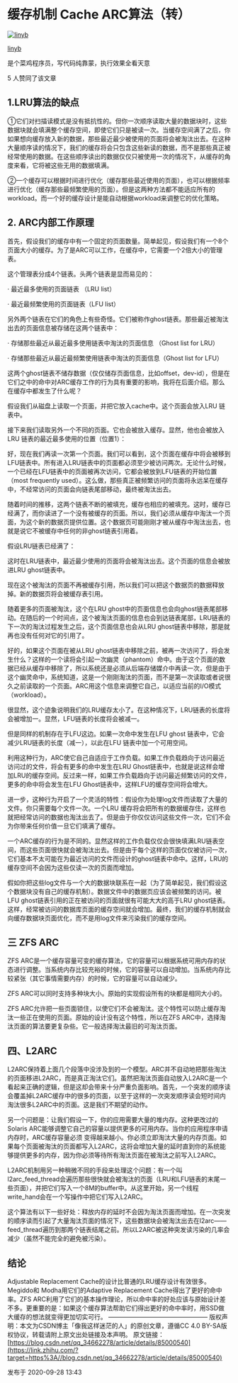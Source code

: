 # 缓存机制 Cache ARC算法（转）

[![linyb](https://pica.zhimg.com/v2-9453d3000e012bf98be73ead457f1915_xs.jpg?source=172ae18b)](https://www.zhihu.com/people/lin-yong-37-51)

[linyb](https://www.zhihu.com/people/lin-yong-37-51)

是个菜鸡程序员，写代码纯靠蒙，执行效果全看天意



5 人赞同了该文章

## 1.LRU算法的缺点

①它们对扫描读模式是没有抵抗性的。但你一次顺序读取大量的数据块时，这些数据块就会填满整个缓存空间，即使它们只是被读一次。当缓存空间满了之后，你如果想向缓存放入新的数据，那些最近最少被使用的页面将会被淘汰出去。在这种大量顺序读的情况下，我们的缓存将会只包含这些新读的数据，而不是那些真正被经常使用的数据。在这些顺序读出的数据仅仅只被使用一次的情况下，从缓存的角度来看，它将被这些无用的数据填满。

②一个缓存可以根据时间进行优化（缓存那些最近使用的页面），也可以根据频率进行优化（缓存那些最频繁使用的页面）。但是这两种方法都不能适应所有的workload。而一个好的缓存设计是能自动根据workload来调整它的优化策略。

## 2. ARC内部工作原理

首先，假设我们的缓存中有一个固定的页面数量。简单起见，假设我们有一个8个页面大小的缓存。为了是ARC可以工作，在缓存中，它需要一个2倍大小的管理表。

这个管理表分成4个链表。头两个链表是显而易见的：

· 最近最多使用的页面链表 （LRU list）

· 最近最频繁使用的页面链表（LFU list）

另外两个链表在它们的角色上有些奇怪。它们被称作ghost链表。那些最近被淘汰出去的页面信息被存储在这两个链表中：

· 存储那些最近从最近最多使用链表中淘汰的页面信息 （Ghost list for LRU）

· 存储那些最近从最近最频繁使用链表中淘汰的页面信息（Ghost list for LFU）

这两个ghost链表不储存数据（仅仅储存页面信息，比如offset，dev-id），但是在它们之中的命中对ARC缓存工作的行为具有重要的影响，我将在后面介绍。那么在缓存中都发生了什么呢？

假设我们从磁盘上读取一个页面，并把它放入cache中。这个页面会放入LRU 链表中。

接下来我们读取另外一个不同的页面。它也会被放入缓存。显然，他也会被放入LRU 链表的最近最多使用的位置（位置1）：

好，现在我们再读一次第一个页面。我们可以看到，这个页面在缓存中将会被移到LFU链表中。所有进入LRU链表中的页面都必须至少被访问两次。无论什么时候，一个已经在LFU链表中的页面被再次访问，它都会被放到LFU链表的开始位置（most frequently used）。这么做，那些真正被频繁访问的页面将永远呆在缓存中，不经常访问的页面会向链表尾部移动，最终被淘汰出去。

随着时间的推移，这两个链表不断的被填充，缓存也相应的被填充。这时，缓存已经满了，而你读进了一个没有被缓存的页面。所以，我们必须从缓存中淘汰一个页面，为这个新的数据页提供位置。这个数据页可能刚刚才被从缓存中淘汰出去，也就是说它不被缓存中任何的非ghost链表引用着。

假设LRU链表已经满了：

这时在LRU链表中，最近最少使用的页面将会被淘汰出去。这个页面的信息会被放进LRU ghost链表中。

现在这个被淘汰的页面不再被缓存引用，所以我们可以把这个数据页的数据释放掉。新的数据页将会被缓存表引用。

随着更多的页面被淘汰，这个在LRU ghost中的页面信息也会向ghost链表尾部移动。在随后的一个时间点，这个被淘汰页面的信息也会到达链表尾部，LRU链表的下一次的淘汰过程发生之后，这个页面信息也会从LRU ghost链表中移除，那是就再也没有任何对它的引用了。

好的，如果这个页面在被从LRU ghost链表中移除之前，被再一次访问了，将会发生什么？这样的一个读将会引起一次幽灵（phantom）命中。由于这个页面的数据已经从缓存中移除了，所以系统还是必须从后端存储媒介中再读一次，但是由于这个幽灵命中，系统知道，这是一个刚刚淘汰的页面，而不是第一次读取或者说很久之前读取的一个页面。ARC用这个信息来调整它自己，以适应当前的I/O模式（workload）。

很显然，这个迹象说明我们的LRU缓存太小了。在这种情况下，LRU链表的长度将会被增加一。显然，LFU链表的长度将会被减一。

但是同样的机制存在于LFU这边。如果一次命中发生在LFU ghost 链表中，它会减少LRU链表的长度（减一），以此在LFU 链表中加一个可用空间。

利用这种行为，ARC使它自己自适应于工作负载。如果工作负载趋向于访问最近访问过的文件，将会有更多的命中发生在LRU Ghost链表中，也就是说这样会增加LRU的缓存空间。反过来一样，如果工作负载趋向于访问最近频繁访问的文件，更多的命中将会发生在LFU Ghost链表中，这样LFU的缓存空间将会增大。

进一步，这种行为开启了一个灵活的特性：假设你为处理log文件而读取了大量的文件。你只需要每个文件一次。一个LRU 缓存将会把所有的数据缓存住，这样也就把经常访问的数据也淘汰出去了。但是由于你仅仅访问这些文件一次，它们不会为你带来任何价值一旦它们填满了缓存。

一个ARC缓存的行为是不同的。显然这样的工作负载仅仅会很快填满LRU链表空间，而这些页面很快就会被淘汰出去。但是由于每个这样的页面仅仅被访问一次，它们基本不太可能在为最近访问的文件而设计的ghost链表中命中。这样，LRU的缓存空间不会因为这些仅读一次的页面而增加。

假如你把这些log文件与一个大的数据块联系在一起（为了简单起见，我们假设这个数据块没有自己的缓存机制）。数据文件中的数据页应该会被频繁的访问。被LFU ghost链表引用的正在被访问的页面就很有可能大大的高于LRU ghost链表。这样，经常被访问的数据库页面的缓存空间就会增加。最终，我们的缓存机制就会向缓存数据块页面优化，而不是用log文件来污染我们的缓存空间。

## 三 ZFS ARC

ZFS ARC是一个缓存容量可变的缓存算法，它的容量可以根据系统可用内存的状态进行调整。当系统内存比较充裕的时候，它的容量可以自动增加。当系统内存比较紧张（其它事情需要内存）的时候，它的容量可以自动减少。

ZFS ARC可以同时支持多种块大小。原始的实现假设所有的块都是相同大小的。

ZFS ARC允许把一些页面锁住，以使它们不会被淘汰。这个特性可以防止缓存淘汰一些正在使用的页面。原始的设计没有这个特性，所以在ZFS ARC中，选择淘汰页面的算法要更复杂些。它一般选择淘汰最旧的可淘汰页面。

## 四、L2ARC

L2ARC保持着上面几个段落中没涉及到的一个模型。ARC并不自动地把那些淘汰的页面移进L2ARC，而是真正淘汰它们。虽然把淘汰页面自动放入L2ARC是一个看起来正确的逻辑，但是这却会带来十分严重负面影响。首先，一个突发的顺序读会覆盖掉L2ARC缓存中的很多的页面，以至于这样的一次突发顺序读会短时间内淘汰很多L2ARC中的页面。这是我们不期望的动作。

另一个问题是：让我们假设一下，你的应用需要大量的堆内存。这种更改过的Solaris ARC能够调整它自己的容量以提供更多的可用内存。当你的应用程序申请内存时，ARC缓存容量必须 变得越来越小。你必须立即淘汰大量的内存页面。如果每个页面被淘汰的页面都写入L2ARC，这将会增加大量的延时直到你的系统能够提供更多的内存，因为你必须等待所有淘汰页面在被淘汰之前写入L2ARC。

L2ARC机制用另一种稍微不同的手段来处理这个问题：有一个叫l2arc_feed_thread会遍历那些很快就会被淘汰的页面（LRU和LFU链表的末尾一些页面），并把它们写入一个8M的buffer中。从这里开始，另一个线程write_hand会在一个写操作中把它们写入L2ARC。

这个算法有以下一些好处：释放内存的延时不会因为淘汰页面而增加。在一次突发的顺序读而引起了大量淘汰页面的情况下，这些数据块会被淘汰出去在l2arc——feed_thread遍历到那两个链表结尾之前。所以L2ARC被这种突发读污染的几率会减少（虽然不能完全的避免被污染）。

## 结论

Adjustable Replacement Cache的设计比普通的LRU缓存设计有效很多。Megiddo和 Modha用它们的Adaptive Replacement Cache得出了更好的命中率。ZFS ARC利用了它们的基本操作理论，所以命中率的好处应该与原始设计差不多。更重要的是：如果这个缓存算法帮助它们得出更好的命中率时，用SSD做大缓存的想法就变得更加切实可行。
————————————————
版权声明：本文为CSDN博主「像我这样迷茫的人」的原创文章，遵循CC 4.0 BY-SA版权协议，转载请附上原文出处链接及本声明。
原文链接：[https://blog.csdn.net/qq_34662278/article/details/85000540](https://link.zhihu.com/?target=https%3A//blog.csdn.net/qq_34662278/article/details/85000540)

发布于 2020-09-28 13:43